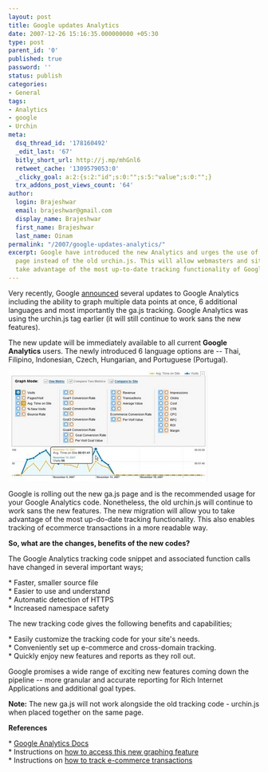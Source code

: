 ```yaml
---
layout: post
title: Google updates Analytics
date: 2007-12-26 15:16:35.000000000 +05:30
type: post
parent_id: '0'
published: true
password: ''
status: publish
categories:
- General
tags:
- Analytics
- google
- Urchin
meta:
  dsq_thread_id: '178160492'
  _edit_last: '67'
  bitly_short_url: http://j.mp/mhGnl6
  retweet_cache: '1309579053:0'
  _clicky_goal: a:2:{s:2:"id";s:0:"";s:5:"value";s:0:"";}
  trx_addons_post_views_count: '64'
author:
  login: Brajeshwar
  email: brajeshwar@gmail.com
  display_name: Brajeshwar
  first_name: Brajeshwar
  last_name: Oinam
permalink: "/2007/google-updates-analytics/"
excerpt: Google have introduced the new Analytics and urges the use of the new ga.js
  page instead of the old urchin.js. This will allow webmasters and site owners to
  take advantage of the most up-to-date tracking functionality of Google Analytics.
---
```

<p>Very recently, Google <a href="http://analytics.blogspot.com/2007/12/announcing-new-graphing-tools-gajs.html">announced</a> several updates to Google Analytics including the ability to graph multiple data points at once, 6 additional languages and most importantly the ga.js tracking. Google Analytics was using the urchin.js tag earlier (it will still continue to work sans the new features).</p>
<p>The new update will be immediately available to all current <strong>Google Analytics</strong> users. The newly introduced 6 language options are -- Thai, Filipino, Indonesian, Czech, Hungarian, and Portuguese (Portugal).</p>
<p><img src="/static/2007/12/urchin-ga.jpg" alt="New Google Analytics" class="alignright" /></p>
<p>Google is rolling out the new ga.js page and is the recommended usage for your Google Analytics code. Nonetheless, the old urchin.js will continue to work sans the new features. The new migration will allow you to take advantage of the most up-do-date tracking functionality. This also enables tracking of ecommerce transactions in a more readable way.</p>
<p><strong>So, what are the changes, benefits of the new codes?</strong></p>
<p>The Google Analytics tracking code snippet and associated function calls have changed in several important ways;</p>
<p>* Faster, smaller source file<br />
* Easier to use and understand<br />
* Automatic detection of HTTPS<br />
* Increased namespace safety</p>
<p>The new tracking code gives the following benefits and capabilities;</p>
<p>* Easily customize the tracking code for your site's needs.<br />
* Conveniently set up e-commerce and cross-domain tracking.<br />
* Quickly enjoy new features and reports as they roll out.</p>
<p>Google promises a wide range of exciting new features coming down the pipeline -- more granular and accurate reporting for Rich Internet Applications and additional goal types.</p>
<p><strong>Note:</strong> The new ga.js will not work alongside the old tracking code - urchin.js when placed together on the same page. </p>
<p><strong>References</strong></p>
<p>* <a href="http://code.google.com/apis/analytics/docs/">Google Analytics Docs</a><br />
* Instructions on <a href="http://www.google.com/support/googleanalytics/bin/answer.py?hl=en&amp;answer=81653">how to access this new graphing feature</a><br />
* Instructions on <a href="http://www.google.com/support/googleanalytics/bin/answer.py?hl=en&amp;answer=55528">how to track e-commerce transactions</a></p>

